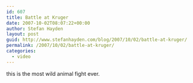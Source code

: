 ```yaml
---
id: 607
title: Battle at Kruger
date: 2007-10-02T08:07:22+00:00
author: Stefan Hayden
layout: post
guid: http://www.stefanhayden.com/blog/2007/10/02/battle-at-kruger/
permalink: /2007/10/02/battle-at-kruger/
categories:
  - video
---
```

this is the most wild animal fight ever.
<object width="425" height="353"><param name="movie" value="http://www.youtube.com/v/LU8DDYz68kM&rel=1"></param><param name="wmode" value="transparent"></param><embed src="http://www.youtube.com/v/LU8DDYz68kM&rel=1" type="application/x-shockwave-flash" wmode="transparent" width="425" height="353"></embed></object>